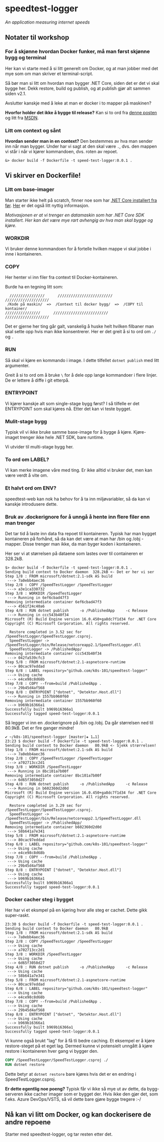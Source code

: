 speedtest-logger
================
_An application measuring internet speeds_

Notater til workshop
--------------------
### For å skjønne hvordan Docker funker, må man først skjønne bygg og terminal
Her kan vi starte med å si litt generelt om Docker, og at man jobber med det mye som om man skriver et terminal-script.

Så bør man si litt om hvordan man bygger .NET Core, siden det er det vi skal bygge her. Dekk restore, build og publish, og at publish gjør alt sammen siden v2.1.

Avslutter kanskje med å leke at man er docker i to mapper på maskinen?

**Hvorfor holder det ikke å bygge til release?**
Kan si to ord fra [denne posten](https://stackoverflow.com/questions/27320374/the-difference-between-build-and-publish-in-vs)
og litt fra [MSDN](https://docs.microsoft.com/en-us/dotnet/core/tools/dotnet-publish?tabs=netcore21).

### Litt om context og sånt

**Hvordan sender man in en context?**
Den bestemmes av hva man sender inn når man bygger. Under har vi sagt at den skal være `.`, dvs. den mappen vi står i når vi kjører kommandoen, dvs. roten av repoet.

```shell
&> docker build -f Dockerfile -t speed-test-logger:0.0.1 .
```

Vi skirver en Dockerfile!
-------------------------
### Litt om base-imager
Man starter ikke helt på scratch, finner noe som har [.NET Core installert fra før](https://hub.docker.com/_/microsoft-dotnet-core). [Her](https://docs.docker.com/engine/examples/dotnetcore/) er det også litt nyttig informasjon.

_Motivasjonen er at vi trenger en datamaskin som har .NET Core SDK installert. Her kan det være mye rart avhengig av hva man skal bygge og kjøre._

### WORKDIR
Vi bruker denne kommandoen for å fortelle hvilken mappe vi skal jobbe i inne i kontaineren.

### COPY
Her henter vi inn filer fra context til Docker-kontaineren.

Burde ha en tegning litt som:
```
  ////////////////      /////////////////////////      ////////////////////
 /Kode på maskin/  =>  /Context til docker bygg/  =>  /COPY til kontainer/
////////////////      /////////////////////////      ////////////////////
```
Det er gjerne her ting går galt, vanskelig å huske helt hvilken filbaner man skal sette opp hvis man ikke konsentrerer.
Her er det greit å si to ord om `./` og `.`

### RUN
Så skal vi kjøre en kommando i image. I dette tilfellet `dotnet publish` med litt argumenter.

Greit å si to ord om å bruke `\` for å dele opp lange kommandoer i flere linjer. De er lettere å diffe i git etterpå.

### ENTRYPOINT
Vi kjører kanskje alt som single-stage bygg først? I så tilfelle er det ENTRYPOINT som skal kjøres nå. Etter det kan vi teste bygget.

### Mulit-stage bygg
Typisk vil vi ikke bruke samme base-image for å bygge å kjøre. Kjøre-imaget trenger ikke hele .NET SDK, bare runtime.

Vi utvider til multi-stage bygg her.

### To ord om LABEL?
Vi kan merke imagene våre med ting. Er ikke alltid vi bruker det, men kan være verdt å vite om.

### Et halvt ord om ENV?
speedtest-web kan nok ha behov for å ta inn miljøvariabler, så da kan vi kanskje introdusere dette.

### Bruk av .dockerignore for å unngå å hente inn flere filer enn man trenger
Det tar tid å laste inn data fra repoet til kontaineren. Typisk har man bygget kontaineren på forhånd, så da kan det være at man har /bin og /obj -mapper. Disse trenger man ikke, da man byger koden i kontaineren.

Her ser vi at størrelsen på dataene som lastes over til containeren er 328.2kB.

```shell
$> docker build -f Dockerfile -t speed-test-logger:0.0.1 .
Sending build context to Docker daemon  328.2kB <- Det er her vi ser
Step 1/8 : FROM microsoft/dotnet:2.1-sdk AS build
 ---> 7a0ebb4aec36
Step 2/8 : COPY /SpeedTestLogger /SpeedTestLogger
 ---> a3e1ca330732
Step 3/8 : WORKDIR /SpeedTestLogger
 ---> Running in 6ef6cbad47f3
Removing intermediate container 6ef6cbad47f3
 ---> 4561f24c40a6
Step 4/8 : RUN dotnet publish     -o /PublishedApp     -c Release
 ---> Running in ccc543b40f34
Microsoft (R) Build Engine version 16.0.450+ga8dc7f1d34 for .NET Core
Copyright (C) Microsoft Corporation. All rights reserved.

  Restore completed in 3.52 sec for /SpeedTestLogger/SpeedTestLogger.csproj.
  SpeedTestLogger -> /SpeedTestLogger/bin/Release/netcoreapp2.1/SpeedTestLogger.dll
  SpeedTestLogger -> /PublishedApp/
Removing intermediate container ccc543b40f34
 ---> 042fa539cfc3
Step 5/8 : FROM microsoft/dotnet:2.1-aspnetcore-runtime
 ---> 80cac97eddad
Step 6/8 : LABEL repository="github.com/k8s-101/speedtest-logger"
 ---> Using cache
 ---> e4ce98c8d68b
Step 7/8 : COPY --from=build /PublishedApp .
 ---> 29b45d4af568
Step 8/8 : ENTRYPOINT ["dotnet", "Detektor.Host.dll"]
 ---> Running in 1557bb960f60
Removing intermediate container 1557bb960f60
 ---> b969b16366a1
Successfully built b969b16366a1
Successfully tagged speed-test-logger:0.0.1
```

Så legger vi inn en .dockerignore på /bin og /obj. Da går størrelsen ned til 80.9kB. Det er fire ganger mindre!

```shell
✔ ~/k8s-101/speedtest-logger [master|✚ 1…1]
23:23 $ docker build -f Dockerfile -t speed-test-logger:0.0.1 .
Sending build context to Docker daemon   80.9kB <- Sjekk strørrelsen!
Step 1/8 : FROM microsoft/dotnet:2.1-sdk AS build
 ---> 7a0ebb4aec36
Step 2/8 : COPY /SpeedTestLogger /SpeedTestLogger
 ---> a702713cc2d1
Step 3/8 : WORKDIR /SpeedTestLogger
 ---> Running in 8bc101a7b00f
Removing intermediate container 8bc101a7b00f
 ---> 6d65f3050d27
Step 4/8 : RUN dotnet publish     -o /PublishedApp     -c Release
 ---> Running in b602360d2d0d
Microsoft (R) Build Engine version 16.0.450+ga8dc7f1d34 for .NET Core
Copyright (C) Microsoft Corporation. All rights reserved.

  Restore completed in 3.29 sec for /SpeedTestLogger/SpeedTestLogger.csproj.
  SpeedTestLogger -> /SpeedTestLogger/bin/Release/netcoreapp2.1/SpeedTestLogger.dll
  SpeedTestLogger -> /PublishedApp/
Removing intermediate container b602360d2d0d
 ---> 58b641a7e341
Step 5/8 : FROM microsoft/dotnet:2.1-aspnetcore-runtime
 ---> 80cac97eddad
Step 6/8 : LABEL repository="github.com/k8s-101/speedtest-logger"
 ---> Using cache
 ---> e4ce98c8d68b
Step 7/8 : COPY --from=build /PublishedApp .
 ---> Using cache
 ---> 29b45d4af568
Step 8/8 : ENTRYPOINT ["dotnet", "Detektor.Host.dll"]
 ---> Using cache
 ---> b969b16366a1
Successfully built b969b16366a1
Successfully tagged speed-test-logger:0.0.1
```

### Docker cacher steg i bygget
Her har vi et eksmpel på en kjøring hvor alle steg er cachet. Dette gikk super-raskt.

```shell
23:30 $ docker build -f Dockerfile -t speed-test-logger:0.0.1 .
Sending build context to Docker daemon   80.9kB
Step 1/8 : FROM microsoft/dotnet:2.1-sdk AS build
 ---> 7a0ebb4aec36
Step 2/8 : COPY /SpeedTestLogger /SpeedTestLogger
 ---> Using cache
 ---> a702713cc2d1
Step 3/8 : WORKDIR /SpeedTestLogger
 ---> Using cache
 ---> 6d65f3050d27
Step 4/8 : RUN dotnet publish     -o /PublishedApp     -c Release
 ---> Using cache
 ---> 58b641a7e341
Step 5/8 : FROM microsoft/dotnet:2.1-aspnetcore-runtime
 ---> 80cac97eddad
Step 6/8 : LABEL repository="github.com/k8s-101/speedtest-logger"
 ---> Using cache
 ---> e4ce98c8d68b
Step 7/8 : COPY --from=build /PublishedApp .
 ---> Using cache
 ---> 29b45d4af568
Step 8/8 : ENTRYPOINT ["dotnet", "Detektor.Host.dll"]
 ---> Using cache
 ---> b969b16366a1
Successfully built b969b16366a1
Successfully tagged speed-test-logger:0.0.1
```

Vi kunne også brukt "lag" for å få tli bedre caching. Et eksempel er å kjøre restore-steget på et eget lag.
Dermed kunne vi potensielt unngått å kjøre restore i kontaineren hver gang vi bygger den.

```dockerfile
COPY /SpeedTestLogger/SpeedTestLogger.csproj ./
RUN dotnet restore
```

Dette betyr at `dotnet restore` bare kjøres hvis det er en endring i SpeedTestLogger.csproj.

**Er dette egentlig noe poeng?**
Typisk får vi ikke så mye ut av dette, da bygg-serveren ikke cacher imager som er bygget der. Hvis ikke den gjør det, som f.eks. Azure DevOps/VSTS, så vil dette bare gjøre bygge tregere :-/

Nå kan vi litt om Docker, og kan dockerisere de andre repoene
-------------------------------------------------------------
Starter med speedtest-logger, og tar resten etter det.